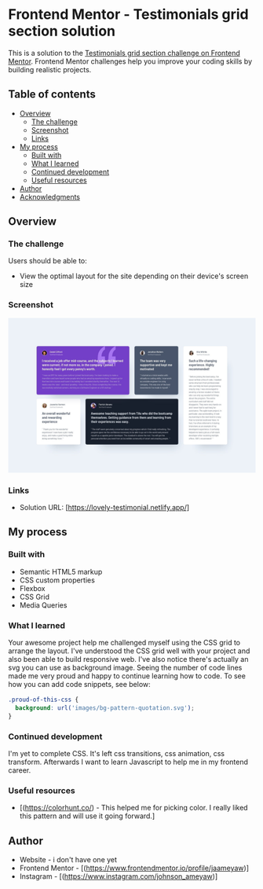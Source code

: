 # Frontend Mentor - Testimonials grid section solution

This is a solution to the [Testimonials grid section challenge on Frontend Mentor](https://www.frontendmentor.io/challenges/testimonials-grid-section-Nnw6J7Un7). Frontend Mentor challenges help you improve your coding skills by building realistic projects. 

## Table of contents

- [Overview](#overview)
  - [The challenge](#the-challenge)
  - [Screenshot](#screenshot)
  - [Links](#links)
- [My process](#my-process)
  - [Built with](#built-with)
  - [What I learned](#what-i-learned)
  - [Continued development](#continued-development)
  - [Useful resources](#useful-resources)
- [Author](#author)
- [Acknowledgments](#acknowledgments)



## Overview

### The challenge

Users should be able to:

- View the optimal layout for the site depending on their device's screen size

### Screenshot

![](./design/desktop-design.jpg)


### Links

- Solution URL: [https://lovely-testimonial.netlify.app/]
## My process

### Built with

- Semantic HTML5 markup
- CSS custom properties
- Flexbox
- CSS Grid
- Media Queries


### What I learned

Your awesome project help me challenged myself using the CSS grid to arrange the layout. I've understood the CSS grid well with your project and also been able to build responsive web. I've also notice there's actually an svg you can use as background image. Seeing the number of code lines made me very proud and happy to continue learning how to code. 
To see how you can add code snippets, see below:

```css
.proud-of-this-css {
  background: url('images/bg-pattern-quotation.svg');
}
```

### Continued development

I'm yet to complete CSS. It's left css transitions, css animation, css transform. Afterwards I want to learn Javascript to help me in my frontend career.



### Useful resources

- [(https://colorhunt.co/) - This helped me for picking color. I really liked this pattern and will use it going forward.]


## Author

- Website - i don't have one yet
- Frontend Mentor - [(https://www.frontendmentor.io/profile/jaameyaw)]
- Instagram - [(https://www.instagram.com/johnson_ameyaw)]

